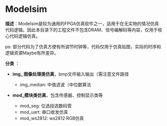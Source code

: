 # Modelsim

**描述**：Modelsim是较为通用的FPGA仿真软件之一，适用于在无实物的情况仿真代码逻辑。因此本目录下的工程文件不包含DRAM、信号编解码等内容，仅用于核心代码逻辑仿真。

ps: 部分代码为了仿真方便有所调节时钟等，代码仅用于仿真贴图，实际的时序和逻辑资源Maybe有所差异。



**分类** ：

+ **img_ 图像处理类仿真**，bmp文件输入输出（需注意文件路径
  + img_median: 中值滤波（中位数算法

+ **mod_模块类仿真**，包含传感器、控制显示类等
  + mod_seg: 位选段选数码管
  + mod_uart: 串口收发仿真
  + mod_ws2812: ws2812 RGB仿真


